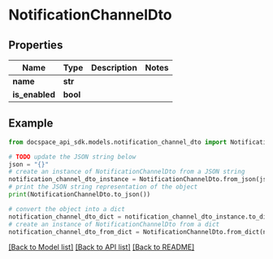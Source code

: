 # NotificationChannelDto

## Properties

Name | Type | Description | Notes
------------ | ------------- | ------------- | -------------
**name** | **str** |  | 
**is_enabled** | **bool** |  | 

## Example

```python
from docspace_api_sdk.models.notification_channel_dto import NotificationChannelDto

# TODO update the JSON string below
json = "{}"
# create an instance of NotificationChannelDto from a JSON string
notification_channel_dto_instance = NotificationChannelDto.from_json(json)
# print the JSON string representation of the object
print(NotificationChannelDto.to_json())

# convert the object into a dict
notification_channel_dto_dict = notification_channel_dto_instance.to_dict()
# create an instance of NotificationChannelDto from a dict
notification_channel_dto_from_dict = NotificationChannelDto.from_dict(notification_channel_dto_dict)
```
[[Back to Model list]](../README.md#documentation-for-models) [[Back to API list]](../README.md#documentation-for-api-endpoints) [[Back to README]](../README.md)



